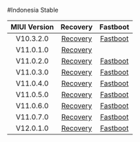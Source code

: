 #Indonesia Stable

| MIUI Version | Recovery | Fastboot |
| :------: | :------: | :------: |
| V10.3.2.0 | [Recovery](https://bigota.d.miui.com/V10.3.2.0.PCOIDXM/miui_GINKGOIDGlobal_V10.3.2.0.PCOIDXM_f2b4961dd5_9.0.zip)    | [Fastboot](https://bigota.d.miui.com/V10.3.2.0.PCOIDXM/ginkgo_id_global_images_V10.3.2.0.PCOIDXM_20190927.0000.00_9.0_global_a0c43680a2.tgz)    |
| V11.0.1.0 | [Recovery](https://bigota.d.miui.com/V11.0.1.0.PCOIDXM/miui_GINKGOIDGlobal_V11.0.1.0.PCOIDXM_a819859678_9.0.zip)    |
| V11.0.2.0 | [Recovery](https://bigota.d.miui.com/V11.0.2.0.PCOIDXM/miui_GINKGOIDGlobal_V11.0.2.0.PCOIDXM_6f17247eb8_9.0.zip)    | [Fastboot](https://bigota.d.miui.com/V11.0.2.0.PCOIDXM/ginkgo_id_global_images_V11.0.2.0.PCOIDXM_20191203.0000.00_9.0_global_4f85e67e78.tgz)    |
| V11.0.3.0 | [Recovery](https://bigota.d.miui.com/V11.0.3.0.PCOIDXM/miui_GINKGOIDGlobal_V11.0.3.0.PCOIDXM_aaafd2cf3a_9.0.zip)    | [Fastboot](https://bigota.d.miui.com/V11.0.3.0.PCOIDXM/ginkgo_id_global_images_V11.0.3.0.PCOIDXM_20200213.0000.00_9.0_global_3f57c58b8b.tgz)    |
| V11.0.4.0 | [Recovery](https://bigota.d.miui.com/V11.0.4.0.PCOIDXM/miui_GINKGOIDGlobal_V11.0.4.0.PCOIDXM_908d776882_9.0.zip)    | [Fastboot](https://bigota.d.miui.com/V11.0.4.0.PCOIDXM/ginkgo_id_global_images_V11.0.4.0.PCOIDXM_20200319.0000.00_9.0_global_0260568eed.tgz)    |
| V11.0.5.0 | [Recovery](https://bigota.d.miui.com/V11.0.5.0.PCOIDXM/miui_GINKGOIDGlobal_V11.0.5.0.PCOIDXM_7bea099035_9.0.zip)    | [Fastboot](https://bigota.d.miui.com/V11.0.5.0.PCOIDXM/ginkgo_id_global_images_V11.0.5.0.PCOIDXM_20200612.0000.00_9.0_global_ea620de2f5.tgz)    |
| V11.0.6.0 | [Recovery](https://bigota.d.miui.com/V11.0.6.0.PCOIDXM/miui_GINKGOIDGlobal_V11.0.6.0.PCOIDXM_b1aa182636_9.0.zip)    | [Fastboot](https://bigota.d.miui.com/V11.0.6.0.PCOIDXM/ginkgo_id_global_images_V11.0.6.0.PCOIDXM_20200917.0000.00_9.0_global_feb03aa400.tgz)    |
| V11.0.7.0 | [Recovery](https://bigota.d.miui.com/V11.0.7.0.PCOIDXM/miui_GINKGOIDGlobal_V11.0.7.0.PCOIDXM_408c725ec2_9.0.zip)    | [Fastboot](https://bigota.d.miui.com/V11.0.7.0.PCOIDXM/ginkgo_id_global_images_V11.0.7.0.PCOIDXM_20201010.0000.00_9.0_global_c827ec74de.tgz)    |
| V12.0.1.0 | [Recovery](https://bigota.d.miui.com/V12.0.1.0.QCOIDXM/miui_GINKGOIDGlobal_V12.0.1.0.QCOIDXM_b4c04ab87f_10.0.zip)    | [Fastboot](https://bigota.d.miui.com/V12.0.1.0.QCOIDXM/ginkgo_id_global_images_V12.0.1.0.QCOIDXM_20201119.0000.00_10.0_global_b4682f1c6f.tgz)    |
